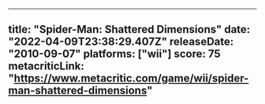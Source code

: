
---
title: "Spider-Man: Shattered Dimensions"
date: "2022-04-09T23:38:29.407Z"
releaseDate: "2010-09-07"
platforms: ["wii"]
score: 75
metacriticLink: "https://www.metacritic.com/game/wii/spider-man-shattered-dimensions"
---
